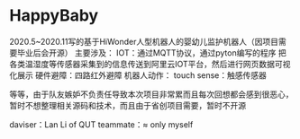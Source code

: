 # HappyBaby
2020.5~2020.11写的基于HiWonder人型机器人的婴幼儿监护机器人（因项目需要毕业后会开源）
主要涉及：
IOT：通过MQTT协议，通过pyton编写的程序 把各类温湿度等传感器采集到的信息传送到阿里云IOT平台，然后进行网页数据可视化展示
硬件避障：四路红外避障
机器人动作：
touch sense：触感传感器

等等，由于队友嫉妒不负责任导致本次项目非常累而且每次回想都会感到很恶心，暂时不想整理相关源码和技术，而且由于省创项目需要，暂时不开源

daviser：Lan Li of QUT
teammate：≈ only myself
